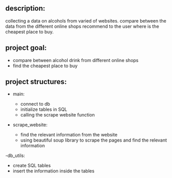 description:
------
collecting a data on alcohols from varied of websites. 
compare between the data from the different online shops recommend to the user where is the cheapest place to buy. 

project goal:
-----
- compare between alcohol drink from different online shops
- find the cheapest place to buy 

project structures:
---
- main:
   - connect to db
   - initialize tables in SQL
   - calling the scrape website function
  
- scrape_website:
    - find the relevant information from the website
    - using beautiful soup library to scrape the pages and find the relevant information

-db_utils:
  - create SQL tables
  - insert the information inside the tables